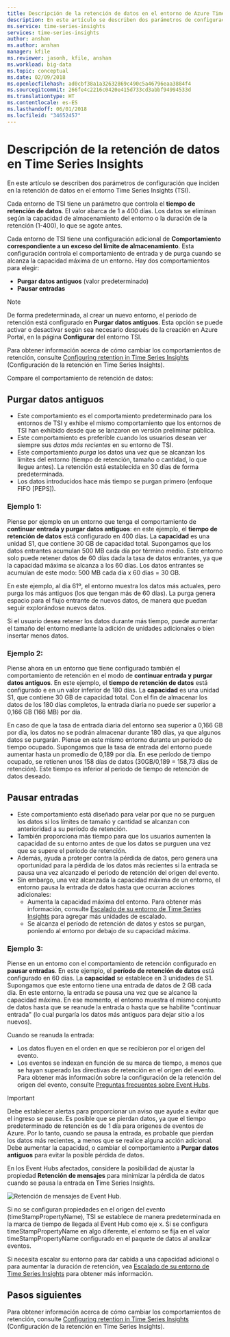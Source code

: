 ```yaml
---
title: Descripción de la retención de datos en el entorno de Azure Time Series Insights | Microsoft Docs
description: En este artículo se describen dos parámetros de configuración que controlan la retención de datos en el entorno Azure Time Series Insights.
ms.service: time-series-insights
services: time-series-insights
author: anshan
ms.author: anshan
manager: kfile
ms.reviewer: jasonh, kfile, anshan
ms.workload: big-data
ms.topic: conceptual
ms.date: 02/09/2018
ms.openlocfilehash: ad0cbf38a1a32632869c490c5a46796eaa3884f4
ms.sourcegitcommit: 266fe4c2216c0420e415d733cd3abbf94994533d
ms.translationtype: HT
ms.contentlocale: es-ES
ms.lasthandoff: 06/01/2018
ms.locfileid: "34652457"
---
```

# <a name="understand-data-retention-in-time-series-insights"></a>Descripción de la retención de datos en Time Series Insights
En este artículo se describen dos parámetros de configuración que inciden en la retención de datos en el entorno Time Series Insights (TSI).

Cada entorno de TSI tiene un parámetro que controla el **tiempo de retención de datos**. El valor abarca de 1 a 400 días. Los datos se eliminan según la capacidad de almacenamiento del entorno o la duración de la retención (1-400), lo que se agote antes.

Cada entorno de TSI tiene una configuración adicional de **Comportamiento correspondiente a un exceso del límite de almacenamiento**. Esta configuración controla el comportamiento de entrada y de purga cuando se alcanza la capacidad máxima de un entorno. Hay dos comportamientos para elegir:
- **Purgar datos antiguos** (valor predeterminado)  
- **Pausar entradas**

> [!NOTE]
> De forma predeterminada, al crear un nuevo entorno, el período de retención está configurado en **Purgar datos antiguos**. Esta opción se puede activar o desactivar según sea necesario después de la creación en Azure Portal, en la página **Configurar** del entorno TSI.

Para obtener información acerca de cómo cambiar los comportamientos de retención, consulte [Configuring retention in Time Series Insights](time-series-insights-how-to-configure-retention.md) (Configuración de la retención en Time Series Insights).

Compare el comportamiento de retención de datos:

## <a name="purge-old-data"></a>Purgar datos antiguos
- Este comportamiento es el comportamiento predeterminado para los entornos de TSI y exhibe el mismo comportamiento que los entornos de TSI han exhibido desde que se lanzaron en versión preliminar pública.  
- Este comportamiento es preferible cuando los usuarios desean ver siempre sus *datos más recientes* en su entorno de TSI. 
- Este comportamiento *purga* los datos una vez que se alcanzan los límites del entorno (tiempo de retención, tamaño o cantidad, lo que llegue antes). La retención está establecida en 30 días de forma predeterminada. 
- Los datos introducidos hace más tiempo se purgan primero (enfoque FIFO [PEPS]).

### <a name="example-1"></a>Ejemplo 1:
Piense por ejemplo en un entorno que tenga el comportamiento de **continuar entrada y purgar datos antiguos**: en este ejemplo, el **tiempo de retención de datos** está configurado en 400 días. La **capacidad** es una unidad S1, que contiene 30 GB de capacidad total.   Supongamos que los datos entrantes acumulan 500 MB cada día por término medio. Este entorno solo puede retener datos de 60 días dada la tasa de datos entrantes, ya que la capacidad máxima se alcanza a los 60 días. Los datos entrantes se acumulan de este modo: 500 MB cada día x 60 días = 30 GB. 

En este ejemplo, al día 61º, el entorno muestra los datos más actuales, pero purga los más antiguos (los que tengan más de 60 días). La purga genera espacio para el flujo entrante de nuevos datos, de manera que puedan seguir explorándose nuevos datos. 

Si el usuario desea retener los datos durante más tiempo, puede aumentar el tamaño del entorno mediante la adición de unidades adicionales o bien insertar menos datos.  

### <a name="example-2"></a>Ejemplo 2:
Piense ahora en un entorno que tiene configurado también el comportamiento de retención en el modo de **continuar entrada y purgar datos antiguos**. En este ejemplo, el **tiempo de retención de datos** está configurado e en un valor inferior de 180 días. La **capacidad** es una unidad S1, que contiene 30 GB de capacidad total. Con el fin de almacenar los datos de los 180 días completos, la entrada diaria no puede ser superior a 0,166 GB (166 MB) por día.  

En caso de que la tasa de entrada diaria del entorno sea superior a 0,166 GB por día, los datos no se podrán almacenar durante 180 días, ya que algunos datos se purgarán. Piense en este mismo entorno durante un período de tiempo ocupado. Supongamos que la tasa de entrada del entorno puede aumentar hasta un promedio de 0,189 por día. En ese período de tiempo ocupado, se retienen unos 158 días de datos (30GB/0,189 = 158,73 días de retención). Este tiempo es inferior al periodo de tiempo de retención de datos deseado.

## <a name="pause-ingress"></a>Pausar entradas
- Este comportamiento está diseñado para velar por que no se purguen los datos si los límites de tamaño y cantidad se alcanzan con anterioridad a su período de retención.  
- También proporciona más tiempo para que los usuarios aumenten la capacidad de su entorno antes de que los datos se purguen una vez que se supere el periodo de retención.
- Además, ayuda a proteger contra la pérdida de datos, pero genera una oportunidad para la pérdida de los datos más recientes si la entrada se pausa una vez alcanzado el periodo de retención del origen del evento.
- Sin embargo, una vez alcanzada la capacidad máxima de un entorno, el entorno pausa la entrada de datos hasta que ocurran acciones adicionales: 
   - Aumenta la capacidad máxima del entorno. Para obtener más información, consulte [Escalado de su entorno de Time Series Insights](time-series-insights-how-to-scale-your-environment.md) para agregar más unidades de escalado.
   - Se alcanza el período de retención de datos y estos se purgan, poniendo al entorno por debajo de su capacidad máxima.

### <a name="example-3"></a>Ejemplo 3:
Piense en un entorno con el comportamiento de retención configurado en **pausar entradas**. En este ejemplo, el **período de retención de datos** está configurado en 60 días. La **capacidad** se establece en 3 unidades de S1. Supongamos que este entorno tiene una entrada de datos de 2 GB cada día. En este entorno, la entrada se pausa una vez que se alcance la capacidad máxima. En ese momento, el entorno muestra el mismo conjunto de datos hasta que se reanude la entrada o hasta que se habilite "continuar entrada" (lo cual purgaría los datos más antiguos para dejar sitio a los nuevos). 

Cuando se reanuda la entrada:
- Los datos fluyen en el orden en que se recibieron por el origen del evento.
- Los eventos se indexan en función de su marca de tiempo, a menos que se hayan superado las directivas de retención en el origen del evento. Para obtener más información sobre la configuración de la retención del origen del evento, consulte [Preguntas frecuentes sobre Event Hubs](../event-hubs/event-hubs-faq.md).

> [!IMPORTANT]
> Debe establecer alertas para proporcionar un aviso que ayude a evitar que el ingreso se pause. Es posible que se pierdan datos, ya que el tiempo predeterminado de retención es de 1 día para orígenes de eventos de Azure. Por lo tanto, cuando se pausa la entrada, es probable que pierdan los datos más recientes, a menos que se realice alguna acción adicional. Debe aumentar la capacidad, o cambiar el comportamiento a **Purgar datos antiguos** para evitar la posible pérdida de datos.

En los Event Hubs afectados, considere la posibilidad de ajustar la propiedad **Retención de mensajes** para minimizar la pérdida de datos cuando se pausa la entrada en Time Series Insights.

![Retención de mensajes de Event Hub.](media/time-series-insights-contepts-retention/event-hub-retention.png)

Si no se configuran propiedades en el origen del evento (timeStampPropertyName), TSI se establece de manera predeterminada en la marca de tiempo de llegada al Event Hub como eje x. Si se configura timeStampPropertyName en algo diferente, el entorno se fija en el valor timeStampPropertyName configurado en el paquete de datos al analizar eventos. 

Si necesita escalar su entorno para dar cabida a una capacidad adicional o para aumentar la duración de retención, vea [Escalado de su entorno de Time Series Insights](time-series-insights-how-to-scale-your-environment.md) para obtener más información.  

## <a name="next-steps"></a>Pasos siguientes
Para obtener información acerca de cómo cambiar los comportamientos de retención, consulte [Configuring retention in Time Series Insights](time-series-insights-how-to-configure-retention.md) (Configuración de la retención en Time Series Insights).
